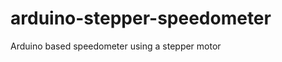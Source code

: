 arduino-stepper-speedometer
===========================

Arduino based speedometer using a stepper motor
